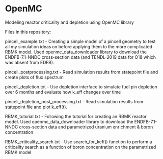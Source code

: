 # OpenMC
Modeling reactor criticality and depletion using OpenMC library

Files in this repository:

pincell_example.txt - Creating a simple model of a pincell geometry to test all my simulation ideas on before applying them to the more complicated RBMK model. Used openmc_data_downloader library to download the ENDFB-7.1-NNDC cross-section data (and TENDL-2019 data for O18 which was absent from EDFB).

pincell_postprocessing.txt - Read simulation results from statepoint file and create plots of flux spectrum

pincell_depletion.txt - Use depletion interface to simulate fuel pin depletion over 6 months and evaluate how k_eff changes over time

pincell_depletion_post_processing.txt - Read simulation results from statepoint file and plot k_eff(t).

RBMK_tutorial.txt - Following the tutorial for creating an RBMK reactor model. 
                    Used openmc_data_downloader library to download the ENDFB-7.1-NNDC cross-section data and parametrized uranium enrichment & boron concentration

RBMK_criticality_search.txt - Use search_for_keff() function to perform a criticality search as a function of boron concentration on the parametrized RBMK model
